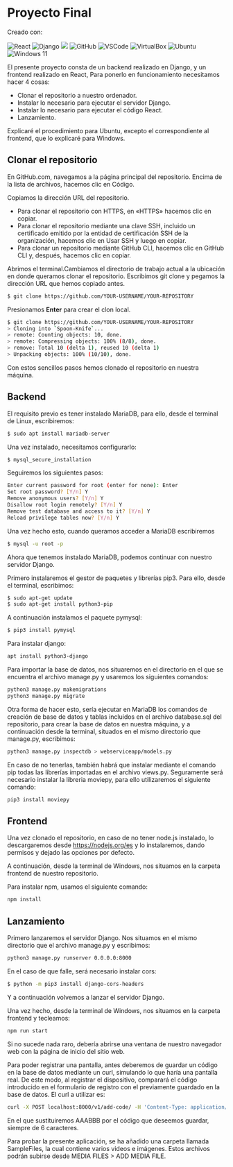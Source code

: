 # Proyecto Final

Creado con:

![React](https://img.shields.io/badge/React-61DAFB?style=for-the-badge&logo=react&logoColor=black) ![Django](https://img.shields.io/badge/Django-092E20?style=for-the-badge&logo=django&logoColor=green) ![](https://img.shields.io/badge/MariaDB-003545?style=for-the-badge&logo=mariadb&logoColor=white) 
![GitHub](https://img.shields.io/badge/GitHub-100000?style=for-the-badge&logo=github&logoColor=white) ![VSCode](https://img.shields.io/badge/VSCode-0078D4?style=for-the-badge&logo=visual%20studio%20code&logoColor=white)
![VirtualBox](https://img.shields.io/badge/VirtualBox-21416b?style=for-the-badge&logo=VirtualBox&logoColor=white) ![Ubuntu](https://img.shields.io/badge/Ubuntu-E95420?style=for-the-badge&logo=ubuntu&logoColor=white) 
![Windows 11](https://img.shields.io/badge/Windows_11-0078d4?style=for-the-badge&logo=windows-11&logoColor=white)

El presente proyecto consta de un backend realizado en Django,
y un frontend realizado en React,
Para ponerlo en funcionamiento necesitamos hacer 4 cosas:
- Clonar el repositorio a nuestro ordenador.
- Instalar lo necesario para ejecutar el servidor Django.
- Instalar lo necesario para ejecutar el código React.
- Lanzamiento.

Explicaré el procedimiento para Ubuntu, excepto el correspondiente
al frontend, que lo explicaré para Windows.

## Clonar el repositorio
En GitHub.com, navegamos a la página principal del repositorio. Encima de 
la lista de archivos, hacemos clic en  Código.

Copiamos la dirección URL del repositorio.

- Para clonar el repositorio con HTTPS, en «HTTPS» hacemos clic en copiar.
- Para clonar el repositorio mediante una clave SSH, incluido un certificado 
emitido por la entidad de certificación SSH de la organización, hacemos clic en 
Usar SSH y luego en copiar.
- Para clonar un repositorio mediante GitHub CLI, hacemos clic en GitHub CLI y, 
después, hacemos clic en copiar.

Abrimos el terminal.Cambiamos el directorio de trabajo actual a la ubicación 
en donde queramos clonar el repositorio. Escribimos git clone y pegamos la 
dirección URL que hemos copiado antes.
```sh
$ git clone https://github.com/YOUR-USERNAME/YOUR-REPOSITORY
```
Presionamos **Enter** para crear el clon local.
```sh
$ git clone https://github.com/YOUR-USERNAME/YOUR-REPOSITORY
> Cloning into `Spoon-Knife`...
> remote: Counting objects: 10, done.
> remote: Compressing objects: 100% (8/8), done.
> remove: Total 10 (delta 1), reused 10 (delta 1)
> Unpacking objects: 100% (10/10), done.
```
Con estos sencillos pasos hemos clonado el repositorio en nuestra máquina.

## Backend
El requisito previo es tener instalado MariaDB, para ello, desde el terminal de 
Linux, escribiremos:
```sh
$ sudo apt install mariadb-server
```
Una vez instalado, necesitamos configurarlo:
```sh
$ mysql_secure_installation
```
Seguiremos los siguientes pasos:
```sh
Enter current password for root (enter for none): Enter
Set root password? [Y/n] Y
Remove anonymous users? [Y/n] Y
Disallow root login remotely? [Y/n] Y
Remove test database and access to it? [Y/n] Y
Reload privilege tables now? [Y/n] Y
```
Una vez hecho esto, cuando queramos acceder a MariaDB escribiremos
```sh
$ mysql -u root -p
```
Ahora que tenemos instalado MariaDB, podemos continuar con nuestro servidor Django.

Primero instalaremos el gestor de paquetes y librerías pip3. Para ello, desde el 
terminal, escribimos:
```sh
$ sudo apt-get update
$ sudo apt-get install python3-pip
```
A continuación instalamos el paquete pymysql:
```sh
$ pip3 install pymysql
```
Para instalar django:
```sh
apt install python3-django
```
Para importar la base de datos, nos situaremos en el directorio en el que se 
encuentra el archivo manage.py y usaremos los siguientes comandos:
```sh
python3 manage.py makemigrations
python3 manage.py migrate
```
Otra forma de hacer esto, sería ejecutar en MariaDB los comandos de creación 
de base de datos y tablas incluidos en el archivo database.sql del repositorio, 
para crear la base de datos en nuestra máquina, y a continuación desde la terminal, 
situados en el mismo directorio que manage.py, escribimos:
```sh
python3 manage.py inspectdb > webserviceapp/models.py
```
En caso de no tenerlas, también habrá que instalar mediante el comando pip
todas las librerías importadas en el archivo views.py.
Seguramente será necesario instalar la libreria moviepy, para ello utilizaremos
el siguiente comando:
```sh
pip3 install moviepy
```

## Frontend
Una vez clonado el repositorio, en caso de no tener node.js instalado, lo descargaremos
desde https://nodejs.org/es y lo instalaremos, dando permisos y dejado las opciones por 
defecto.

A continuación, desde la terminal de Windows, nos situamos en la carpeta frontend 
de nuestro repositorio.

Para instalar npm, usamos el siguiente comando:
```sh
npm install
``` 
## Lanzamiento

Primero lanzaremos el servidor Django. Nos situamos en el mismo directorio
que el archivo manage.py y escribimos:
```sh
python3 manage.py runserver 0.0.0.0:8000
```
En el caso de que falle, será necesario instalar cors:
```sh
$ python -m pip3 install django-cors-headers
```
Y a continuación volvemos a lanzar el servidor Django.

Una vez hecho, desde la terminal de Windows, nos situamos en la carpeta frontend
y tecleamos:
```sh
npm run start
```
Si no sucede nada raro, debería abrirse una ventana de nuestro navegador web
con la página de inicio del sitio web.

Para poder registrar una pantalla, antes deberemos de guardar un código en la
base de datos mediante un curl, simulando lo que haría una pantalla real. De
este modo, al registrar el dispositivo, comparará el código introducido en el
formulario de registro con el previamente guardado en la base de datos.
El curl a utilizar es:
```sh
curl -X POST localhost:8000/v1/add-code/ -H 'Content-Type: application/json' -d '{"code":"AAABBB"}'
```
En el que sustituiremos AAABBB por el código que deseemos guardar, siempre de 6 caracteres.

Para probar la presente aplicación, se ha añadido una carpeta llamada SampleFiles, la cual contiene
varios videos e imágenes. Estos archivos podrán subirse desde MEDIA FILES > ADD MEDIA FILE.

